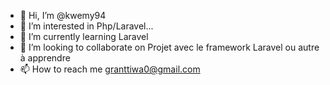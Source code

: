 - 👋 Hi, I’m @kwemy94
- 👀 I’m interested in Php/Laravel...
- 🌱 I’m currently learning Laravel
- 💞️ I’m looking to collaborate on Projet avec le framework Laravel ou autre à apprendre
- 📫 How to reach me granttiwa0@gmail.com

<!---
kwemy94/kwemy94 is a ✨ special ✨ repository because its `README.md` (this file) appears on your GitHub profile.
You can click the Preview link to take a look at your changes.
--->
